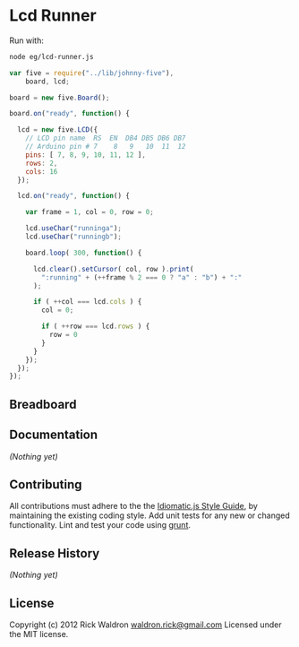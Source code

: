 # Lcd Runner

Run with:
```bash
node eg/lcd-runner.js
```


```javascript
var five = require("../lib/johnny-five"),
    board, lcd;

board = new five.Board();

board.on("ready", function() {

  lcd = new five.LCD({
    // LCD pin name  RS  EN  DB4 DB5 DB6 DB7
    // Arduino pin # 7    8   9   10  11  12
    pins: [ 7, 8, 9, 10, 11, 12 ],
    rows: 2,
    cols: 16
  });

  lcd.on("ready", function() {

    var frame = 1, col = 0, row = 0;

    lcd.useChar("runninga");
    lcd.useChar("runningb");

    board.loop( 300, function() {

      lcd.clear().setCursor( col, row ).print(
        ":running" + (++frame % 2 === 0 ? "a" : "b") + ":"
      );

      if ( ++col === lcd.cols ) {
        col = 0;

        if ( ++row === lcd.rows ) {
          row = 0
        }
      }
    });
  });
});

```

## Breadboard




## Documentation

_(Nothing yet)_









## Contributing
All contributions must adhere to the the [Idiomatic.js Style Guide](https://github.com/rwldrn/idiomatic.js),
by maintaining the existing coding style. Add unit tests for any new or changed functionality. Lint and test your code using [grunt](https://github.com/cowboy/grunt).

## Release History
_(Nothing yet)_

## License
Copyright (c) 2012 Rick Waldron <waldron.rick@gmail.com>
Licensed under the MIT license.
